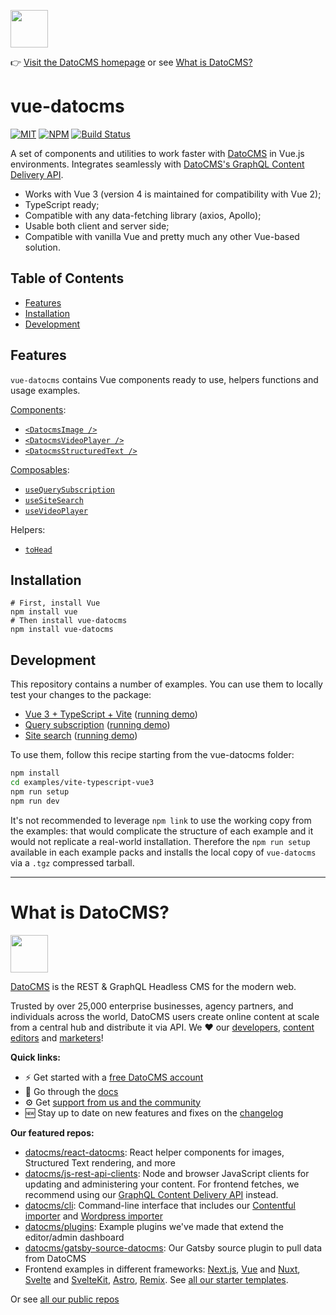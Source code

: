 <!--datocms-autoinclude-header start-->
<a href="https://www.datocms.com/"><img src="https://www.datocms.com/images/full_logo.svg" height="60"></a>

👉 [Visit the DatoCMS homepage](https://www.datocms.com) or see [What is DatoCMS?](#what-is-datocms)
<!--datocms-autoinclude-header end-->

# vue-datocms

[![MIT](https://img.shields.io/npm/l/vue-datocms?style=for-the-badge)](https://github.com/datocms/vue-datocms/blob/master/LICENSE) [![NPM](https://img.shields.io/npm/v/vue-datocms?style=for-the-badge)](https://www.npmjs.com/package/vue-datocms) [![Build Status](https://img.shields.io/github/actions/workflow/status/datocms/vue-datocms/node.js.yml?branch=master&style=for-the-badge)](https://github.com/datocms/vue-datocms/actions/workflows/node.js.yml)

A set of components and utilities to work faster with [DatoCMS](https://www.datocms.com/) in Vue.js environments. Integrates seamlessly with [DatoCMS's GraphQL Content Delivery API](https://www.datocms.com/docs/content-delivery-api).

- Works with Vue 3 (version 4 is maintained for compatibility with Vue 2);
- TypeScript ready;
- Compatible with any data-fetching library (axios, Apollo);
- Usable both client and server side;
- Compatible with vanilla Vue and pretty much any other Vue-based solution.

## Table of Contents

- [Features](#features)
- [Installation](#installation)
- [Development](#development)

## Features

`vue-datocms` contains Vue components ready to use, helpers functions and usage examples.

[Components](https://vuejs.org/guide/essentials/component-basics.html):

- [`<DatocmsImage />`](src/components/Image)
- [`<DatocmsVideoPlayer />`](src/components/VideoPlayer)
- [`<DatocmsStructuredText />`](src/components/StructuredText)

[Composables](https://vuejs.org/guide/reusability/composables.html):

- [`useQuerySubscription`](src/composables/useQuerySubscription)
- [`useSiteSearch`](src/composables/useSiteSearch)
- [`useVideoPlayer`](src/composables/useVideoPlayer)

Helpers:

- [`toHead`](src/lib/toHead)

## Installation

```
# First, install Vue
npm install vue
# Then install vue-datocms
npm install vue-datocms
```
## Development

This repository contains a number of examples. You can use them to locally test your changes to the package:

- [Vue 3 + TypeScript + Vite](examples/vite-typescript-vue3/) ([running demo](https://vue-datocms-vite-typescript-vue3-example.vercel.app/))
- [Query subscription](examples/query-subscription/) ([running demo](https://vue-datocms-query-subscription-example.vercel.app/))
- [Site search](examples/site-search/) ([running demo](https://vue-datocms-site-search-example.vercel.app/))

To use them, follow this recipe starting from the vue-datocms folder:

```bash
npm install
cd examples/vite-typescript-vue3
npm run setup
npm run dev
```

It's not recommended to leverage `npm link` to use the working copy from the examples: that would complicate the structure of each example and it would not replicate a real-world installation. Therefore the `npm run setup` available in each example packs and installs the local copy of `vue-datocms` via a `.tgz` compressed tarball.

<!--datocms-autoinclude-footer start-->
-----------------
# What is DatoCMS?
<a href="https://www.datocms.com/"><img src="https://www.datocms.com/images/full_logo.svg" height="60"></a>

[DatoCMS](https://www.datocms.com/) is the REST & GraphQL Headless CMS for the modern web.

Trusted by over 25,000 enterprise businesses, agency partners, and individuals across the world, DatoCMS users create online content at scale from a central hub and distribute it via API. We ❤️ our [developers](https://www.datocms.com/team/best-cms-for-developers), [content editors](https://www.datocms.com/team/content-creators) and [marketers](https://www.datocms.com/team/cms-digital-marketing)!

**Quick links:**

- ⚡️ Get started with a [free DatoCMS account](https://dashboard.datocms.com/signup)
- 🔖 Go through the [docs](https://www.datocms.com/docs)
- ⚙️ Get [support from us and the community](https://community.datocms.com/)
- 🆕 Stay up to date on new features and fixes on the [changelog](https://www.datocms.com/product-updates)

**Our featured repos:**
- [datocms/react-datocms](https://github.com/datocms/react-datocms): React helper components for images, Structured Text rendering, and more
- [datocms/js-rest-api-clients](https://github.com/datocms/js-rest-api-clients): Node and browser JavaScript clients for updating and administering your content. For frontend fetches, we recommend using our [GraphQL Content Delivery API](https://www.datocms.com/docs/content-delivery-api) instead.
- [datocms/cli](https://github.com/datocms/cli): Command-line interface that includes our [Contentful importer](https://github.com/datocms/cli/tree/main/packages/cli-plugin-contentful) and [Wordpress importer](https://github.com/datocms/cli/tree/main/packages/cli-plugin-wordpress)
- [datocms/plugins](https://github.com/datocms/plugins): Example plugins we've made that extend the editor/admin dashboard
- [datocms/gatsby-source-datocms](https://github.com/datocms/gatsby-source-datocms): Our Gatsby source plugin to pull data from DatoCMS
- Frontend examples in different frameworks: [Next.js](https://github.com/datocms/nextjs-demo), [Vue](https://github.com/datocms/vue-datocms) and [Nuxt](https://github.com/datocms/nuxtjs-demo), [Svelte](https://github.com/datocms/datocms-svelte) and [SvelteKit](https://github.com/datocms/sveltekit-demo), [Astro](https://github.com/datocms/datocms-astro-blog-demo), [Remix](https://github.com/datocms/remix-example). See [all our starter templates](https://www.datocms.com/marketplace/starters).

Or see [all our public repos](https://github.com/orgs/datocms/repositories?q=&type=public&language=&sort=stargazers)
<!--datocms-autoinclude-footer end-->
